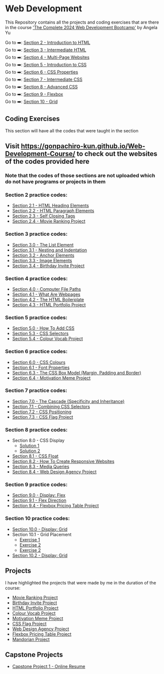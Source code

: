 # Web Development

This Repository contains all the projects and coding exercises that are there in the course ['The Complete 2024 Web Development Bootcamp'](https://www.udemy.com/course/the-complete-web-development-bootcamp/) by Angela Yu

Go to ➡️: [Section 2 - Introduction to HTML](./Section_02/)<br />
Go to ➡️: [Section 3 - Intermediate HTML](./Section_03/)<br />
Go to ➡️: [Section 4 - Multi-Page Websites](./Section_04/)<br />
Go to ➡️: [Section 5 - Introduction to CSS](./Section_05/)<br />
Go to ➡️: [Section 6 - CSS Properties](./Section_06/)<br />
Go to ➡️: [Section 7 - Intermediate CSS](./Section_07/)<br />
Go to ➡️: [Section 8 - Advanced CSS](./Section_08/)<br />
Go to ➡️: [Section 9 - Flexbox](./Section_09/)<br />
Go to ➡️: [Section 10 - Grid](./Section_10/)<br />

## Coding Exercises

This section will have all the codes that were taught in the section

## Visit https://gonpachiro-kun.github.io/Web-Development-Course/ to check out the websites of the codes provided here

### Note that the codes of those sections are not uploaded which do not have programs or projects in them

### Section 2 practice codes:

- [Section 2.1 - HTML Heading Elements](./Section_02/2.1_Heading_Element/index.html) <br />
- [Section 2.2 - HTML Paragraph Elements](./Section_02/2.2_Paragraph_Element/index.html) <br />
- [Section 2.3 - Self Closing Tags](./Section_02/2.3_Void_Elements/index.html) <br />
- [Section 2.4 - Movie Ranking Project](./Section_02/2.4_Movie_Ranking_Project/index.html) <br />

### Section 3 practice codes:

- [Section 3.0 - The List Element](./Section_03/3.0_List_Elements/index.html) <br />
- [Section 3.1 - Nesting and Indentation](./Section_03/3.1_Nesting_and_Indentation/index.html) <br />
- [Section 3.2 - Anchor Elements](./Section_03/3.2_Anchor_Elements/index.html) <br />
- [Section 3.3 - Image Elements](./Section_03/3.3_Image_Elements/index.html) <br />
- [Section 3.4 - Birthday Invite Project](./Section_03/3.4_Birthday_Invite_Project/index.html) <br />

### Section 4 practice codes:

- [Section 4.0 - Computer File Paths](./Section_04/4.0_File_Paths/Folder0/Folder3/index.html) <br />
- [Section 4.1 - What Are Webpages](./Section_04/4.1_Webpages/index.html) <br />
- [Section 4.2 - The HTML Boilerplate](./Section_04/4.2_HTML_Boiler_Plate/index.html) <br />
- [Section 4.3 - HTML Portfolio Project](./Section_04/4.3_HTML_Portfolio_Project/index.html) <br />

### Section 5 practice codes:

- [Section 5.0 - How To Add CSS](./Section_05/5.1_Adding_CSS/index.html) <br />
- [Section 5.3 - CSS Selectors](./Section_05/5.3_CSS_Selectors/index.html) <br />
- [Section 5.4 - Colour Vocab Project](./Section_05/5.4_Color_Vocab_Project/index.html) <br />

### Section 6 practice codes:

- [Section 6.0 - CSS Colours](./Section_06/6.0_CSS_Colors/index.html) <br />
- [Section 6.1 - Font Properties](./Section_06/6.1_Font_Properties/index.html) <br />
- [Section 6.3 - The CSS Box Model (Margin, Padding and Border)](./Section_06/6.3_CSS_Box_Model/index.html) <br />
- [Section 6.4 - Motivation Meme Project](./Section_06/6.4_Motivation_Meme_Project/index.html) <br />

### Section 7 practice codes:

- [Section 7.0 - The Cascade (Specificity and Inheritance)](./Section_07/7.0_CSS_Cascade/index.html) <br />
- [Section 7.1 - Combining CSS Selectors](./Section_07/7.1_Combining_Selectors/index.html) <br />
- [Section 7.2 - CSS Positioning](./Section_07/7.2_CSS_Positioning/index.html) <br />
- [Section 7.3 - CSS Flag Project](./Section_07/7.3_CSS_Flag_Project/index.html) <br />

### Section 8 practice codes:

- Section 8.0 - CSS Display
  - [Solution 1](./Section_08/8.0_CSS_Display/index_for_goal1.html) <br />
  - [Solution 2](./Section_08/8.0_CSS_Display/index_for_goal2.html) <br />
- [Section 8.1 - CSS Float](./Section_08/8.1_CSS_Float/index.html) <br />
- [Section 8.2 - How To Create Responsive Websites](./Section_08/8.2_Responsiveness/index.html) <br />
- [Section 8.3 - Media Queries](./Section_08/8.3_Media_Query/index.html) <br />
- [Section 8.4 - Web Design Agency Project](./Section_08/8.4_Web_Design_Agency_Project/index.html) <br />

### Section 9 practice codes:

- [Section 9.0 - Display: Flex](./Section_09/9.0_Display_Flex/index.html) <br />
- [Section 9.1 - Flex Direction](./Section_09/9.1_Flex_Direction/index.html) <br />
- [Section 9.4 - Flexbox Pricing Table Project](./Section_09/9.4_Flexbox_Pricing_Table_Project/index.html) <br />

### Section 10 practice codes:

- [Section 10.0 - Display: Grid](./Section_10/10.0_Display_Grid/index.html) <br />
- Section 10.1 - Grid Placement
  - [Exercise 1](./Section_10/10.2_Grid_Placement/exercise1.html) <br />
  - [Exercise 2](./Section_10/10.2_Grid_Placement/exercise2.html) <br />
  - [Exercise 2](./Section_10/10.2_Grid_Placement/exercise3.html) <br />
- [Section 10.2 - Display: Grid](./Section_10/10.2_Grid_Placement/) <br />

## Projects

I have highlighted the projects that were made by me in the duration of the course:

- [Movie Ranking Project](./Section_02/2.4_Movie_Ranking_Project/index.html) <br />
- [Birthday Invite Project](./Section_03/3.4_Birthday_Invite_Project/index.html) <br />
- [HTML Portfolio Project](./Section_04/4.3_HTML_Portfolio_Project/index.html) <br />
- [Colour Vocab Project](./Section_05/5.4_Color_Vocab_Project/index.html) <br />
- [Motivation Meme Project](./Section_06/6.4_Motivation_Meme_Project/index.html) <br />
- [CSS Flag Project](./Section_07/7.3_CSS_Flag_Project/index.html) <br />
- [Web Design Agency Project](./Section_08/8.4_Web_Design_Agency_Project/index.html) <br />
- [Flexbox Pricing Table Project](./Section_09/9.4_Flexbox_Pricing_Table_Project/index.html) <br />
- [Mandorian Project](./Section_10/10.3_Mondrian_Project/index.html) <br />

## Capstone Projects

- [Capstone Project 1 - Online Resume](./Capstone_Projects/Project_1/index.html) <br />
